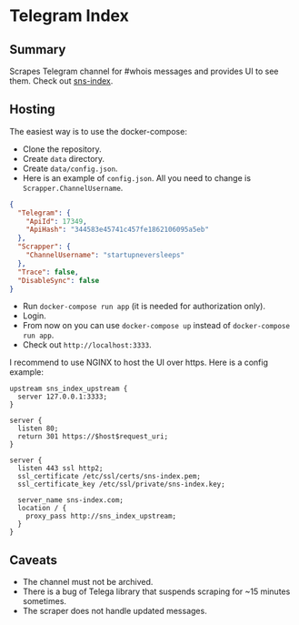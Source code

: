 # Telegram Index

## Summary

Scrapes Telegram channel for #whois messages and provides UI to see them.
Check out [sns-index](http://sns-index.com).

## Hosting

The easiest way is to use the docker-compose:
* Clone the repository.
* Create `data` directory.
* Create `data/config.json`.
* Here is an example of `config.json`. All you need to change is `Scrapper.ChannelUsername`.
```JSON
{
  "Telegram": {
    "ApiId": 17349,
    "ApiHash": "344583e45741c457fe1862106095a5eb"
  },
  "Scrapper": {
    "ChannelUsername": "startupneversleeps"
  },
  "Trace": false,
  "DisableSync": false
}
```
* Run `docker-compose run app` (it is needed for authorization only).
* Login.
* From now on you can use `docker-compose up` instead of `docker-compose run app`.
* Check out `http://localhost:3333`.

I recommend to use NGINX to host the UI over https. Here is a config example:

```
upstream sns_index_upstream {
  server 127.0.0.1:3333;
}

server {
  listen 80;
  return 301 https://$host$request_uri;
}

server {
  listen 443 ssl http2;
  ssl_certificate /etc/ssl/certs/sns-index.pem;
  ssl_certificate_key /etc/ssl/private/sns-index.key;

  server_name sns-index.com;
  location / {
    proxy_pass http://sns_index_upstream;
  }
}
```

## Caveats

* The channel must not be archived.
* There is a bug of Telega library that suspends scraping for ~15 minutes sometimes.
* The scraper does not handle updated messages.
